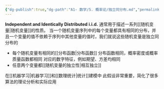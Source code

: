 ```yaml
---
{"dg-publish":true,"dg-path":"A1- 数学/5. 概率论/独立同分布.md","permalink":"/A1- 数学/5. 概率论/独立同分布/","dgPassFrontmatter":true,"noteIcon":"","created":"2024-06-14T21:21:22.724+08:00","updated":"2025-06-30T22:40:46.480+08:00"}
---
```


**Independent and Identically Distributed**  **i.i.d.**
通常用于描述一系列[[随机变量\|随机变量]]的性质。
当一个随机变量序列中的每个变量都具有相同的分布，并且一个变量的值不依赖于序列中其他变量的值时，我们就说这些随机变量是独立同分布的

- 每个随机变量有相同的[[分布函数\|分布函数]]
	分布函数相同，概率密度或概率质量函数都相同
	对应的数字特征，例如期望、方差均相同
- 任意两个变量都[[随机变量的独立性\|相互独立]]

在[[机器学习\|机器学习]]和[[数理统计\|统计]]建模中
此假设非常重要，简化了很多算法的理论分析和实际应用


